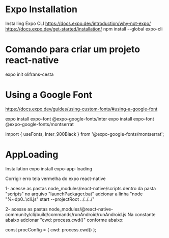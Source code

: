 
# Expo Installation
Installing Expo CLI
https://docs.expo.dev/introduction/why-not-expo/
https://docs.expo.dev/get-started/installation/
npm install --global expo-cli



# Comando para criar um projeto react-native
expo init olifrans-cesta



# Using a Google Font
https://docs.expo.dev/guides/using-custom-fonts/#using-a-google-font

expo install expo-font @expo-google-fonts/inter
expo install expo-font @expo-google-fonts/montserrat


import { useFonts, Inter_900Black } from '@expo-google-fonts/montserrat';


# AppLoading
Installation
expo install expo-app-loading




Corrigir erro tela vermelha do expo react-native

1- acesse as pastas node_modules/react-native/scripts
dentro da pasta "scripts" no arquivo "launchPackager.bat" adcionar a linha "node "%~dp0..\cli.js" start --projectRoot ../../../"

2- acesse as pastas node_modules/@react-native-community/cli/build/commands/runAndroid/runAndroid.js
Na constante abaixo adcionar "cwd: process.cwd()" conforme abaixo:

const procConfig = {
cwd: process.cwd()
};
